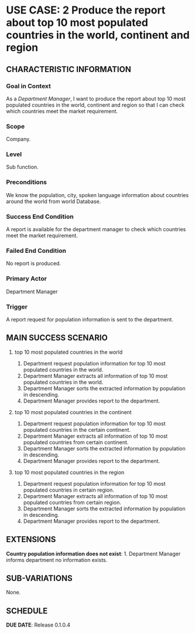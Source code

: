 # USE CASE: 2 Produce the report about top 10 most populated countries in the world, continent and region

## CHARACTERISTIC INFORMATION

### Goal in Context

As a *Department Manager*, I want to produce the report about top 10 most populated countries in the world, continent and region so that I can check which countries meet the market requirement.

### Scope

Company.

### Level

Sub function.

### Preconditions

We know the population, city, spoken language information about countries around the world from world Database.

### Success End Condition

A report is available for the department manager to check which countries meet the market requirement.

### Failed End Condition

No report is produced.

### Primary Actor

Department Manager

### Trigger

A report request for population information is sent to the department.

## MAIN SUCCESS SCENARIO
1. top 10 most populated countries in the world
   1. Department request population information for top 10 most populated countries in the world.
   2. Department Manager extracts all information of top 10 most populated countries in the world.
   3. Department Manager sorts the extracted information by population in descending.
   4. Department Manager provides report to the department.

2. top 10 most populated countries in the continent
   1. Department request population information for top 10 most populated countries in the certain continent.
   2. Department Manager extracts all information of top 10 most populated countries from certain continent.
   3. Department Manager sorts the extracted information by population in descending.
   4. Department Manager provides report to the department.

3. top 10 most populated countries in the region
   1. Department request population information for top 10 most populated countries in certain region.
   2. Department Manager extracts all information of top 10 most populated countries from certain region.
   3. Department Manager sorts the extracted information by population in descending.
   4. Department Manager provides report to the department.


## EXTENSIONS

**Country population information does not exist**:
    1. Department Manager informs department no information exists.

## SUB-VARIATIONS

None.

## SCHEDULE

**DUE DATE**: Release 0.1.0.4
